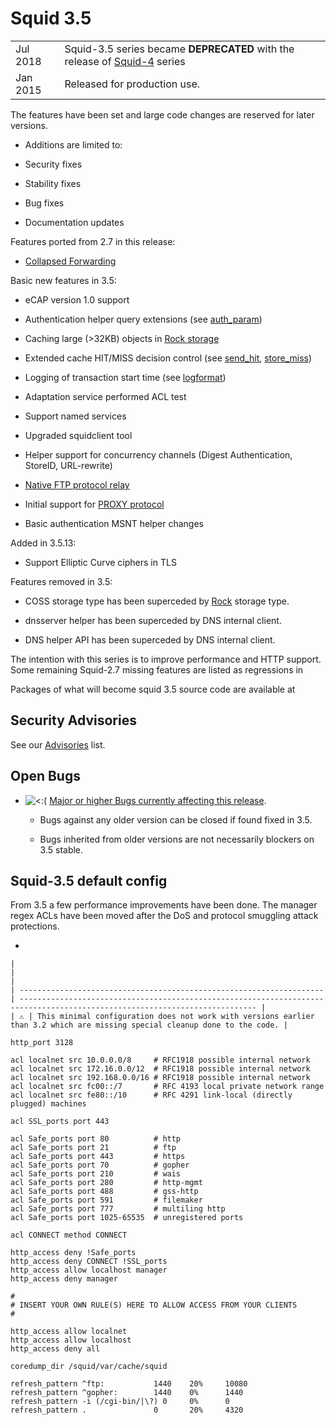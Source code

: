 # Squid 3.5

|          |                                                                                                                                          |
| -------- | ---------------------------------------------------------------------------------------------------------------------------------------- |
| Jul 2018 | Squid-3.5 series became **DEPRECATED** with the release of [Squid-4](/Releases/Squid-4) series |
| Jan 2015 | Released for production use.                                                                                                             |

The features have been set and large code changes are reserved for later
versions.

  - Additions are limited to:

  - Security fixes

  - Stability fixes

  - Bug fixes

  - Documentation updates

Features ported from 2.7 in this release:

  - [Collapsed
    Forwarding](http://www.squid-cache.org/Doc/config/collapsed_forwarding/)

Basic new features in 3.5:

  - eCAP version 1.0 support

  - Authentication helper query extensions (see
    [auth\_param](http://www.squid-cache.org/Doc/config/auth_param))

  - Caching large (\>32KB) objects in [Rock
    storage](/Features/LargeRockStore)

  - Extended cache HIT/MISS decision control (see
    [send\_hit](http://www.squid-cache.org/Doc/config/send_hit),
    [store\_miss](http://www.squid-cache.org/Doc/config/store_miss))

  - Logging of transaction start time (see
    [logformat](http://www.squid-cache.org/Doc/config/logformat))

  - Adaptation service performed ACL test

  - Support named services

  - Upgraded squidclient tool

  - Helper support for concurrency channels (Digest Authentication,
    StoreID, URL-rewrite)

  - [Native FTP protocol
    relay](/Features/FtpRelay)

  - Initial support for [PROXY
    protocol](http://www.haproxy.org/download/1.5/doc/proxy-protocol.txt)

  - Basic authentication MSNT helper changes

Added in 3.5.13:

  - Support Elliptic Curve ciphers in TLS

Features removed in 3.5:

  - COSS storage type has been superceded by
    [Rock](/Features/LargeRockStore)
    storage type.

  - dnsserver helper has been superceded by DNS internal client.

  - DNS helper API has been superceded by DNS internal client.

The intention with this series is to improve performance and HTTP
support. Some remaining Squid-2.7 missing features are listed as
regressions in
[](http://www.squid-cache.org/Versions/v3/3.5/RELEASENOTES.html#ss5.1)

Packages of what will become squid 3.5 source code are available at
[](http://www.squid-cache.org/Versions/v3/3.5/)

## Security Advisories

See our [Advisories](http://www.squid-cache.org/Advisories/) list.

## Open Bugs

  - ![\<:(](https://wiki.squid-cache.org/wiki/squidtheme/img/frown.png)
    [Major or higher Bugs currently affecting this
    release](http://bugs.squid-cache.org/buglist.cgi?bug_id_type=anyexact&bug_severity=blocker&bug_severity=critical&bug_severity=major&bug_status=UNCONFIRMED&bug_status=NEW&bug_status=ASSIGNED&bug_status=REOPENED&chfieldto=Now&product=Squid&query_format=advanced&columnlist=bug_severity%2Cversion%2Cop_sys%2Cshort_desc&order=version%20DESC%2Cbug_severity%2Cbug_id&o2=equals&v2=unspecified&f1=version&o1=lessthaneq&v1=3.5).
    
      - Bugs against any older version can be closed if found fixed in
        3.5.
    
      - Bugs inherited from older versions are not necessarily blockers
        on 3.5 stable.

## Squid-3.5 default config

From 3.5 a few performance improvements have been done. The manager
regex ACLs have been moved after the DoS and protocol smuggling attack
protections.

  - 
    
    |                                                                      |                                                                                                                             |
    | -------------------------------------------------------------------- | --------------------------------------------------------------------------------------------------------------------------- |
    | ⚠️ | This minimal configuration does not work with versions earlier than 3.2 which are missing special cleanup done to the code. |
    

<!-- end list -->

    http_port 3128
    
    acl localnet src 10.0.0.0/8     # RFC1918 possible internal network
    acl localnet src 172.16.0.0/12  # RFC1918 possible internal network
    acl localnet src 192.168.0.0/16 # RFC1918 possible internal network
    acl localnet src fc00::/7       # RFC 4193 local private network range
    acl localnet src fe80::/10      # RFC 4291 link-local (directly plugged) machines
    
    acl SSL_ports port 443
    
    acl Safe_ports port 80          # http
    acl Safe_ports port 21          # ftp
    acl Safe_ports port 443         # https
    acl Safe_ports port 70          # gopher
    acl Safe_ports port 210         # wais
    acl Safe_ports port 280         # http-mgmt
    acl Safe_ports port 488         # gss-http
    acl Safe_ports port 591         # filemaker
    acl Safe_ports port 777         # multiling http
    acl Safe_ports port 1025-65535  # unregistered ports
    
    acl CONNECT method CONNECT
    
    http_access deny !Safe_ports
    http_access deny CONNECT !SSL_ports
    http_access allow localhost manager
    http_access deny manager
    
    #
    # INSERT YOUR OWN RULE(S) HERE TO ALLOW ACCESS FROM YOUR CLIENTS
    #
    
    http_access allow localnet
    http_access allow localhost
    http_access deny all
    
    coredump_dir /squid/var/cache/squid
    
    refresh_pattern ^ftp:           1440    20%     10080
    refresh_pattern ^gopher:        1440    0%      1440
    refresh_pattern -i (/cgi-bin/|\?) 0     0%      0
    refresh_pattern .               0       20%     4320

